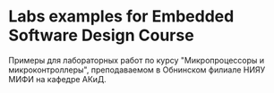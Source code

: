 ﻿# Labs examples for Embedded Software Design Course

Примеры для лабораторных работ по курсу "Микропроцессоры и микроконтроллеры", преподаваемом в Обнинском филиале НИЯУ МИФИ на кафедре АКиД.